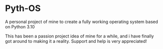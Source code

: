 # Pyth-OS
A personal project of mine to create a fully working operating system based on Python 3.10

This has been a passion project idea of mine for a while, and i have finally got around to making it a reality. Support and help is very appreciated!
